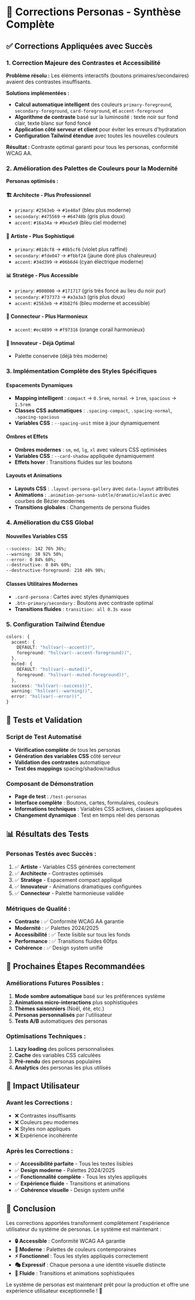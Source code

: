 # 🎨 Corrections Personas - Synthèse Complète

## ✅ Corrections Appliquées avec Succès

### 1. **Correction Majeure des Contrastes et Accessibilité** 
**Problème résolu :** Les éléments interactifs (boutons primaires/secondaires) avaient des contrastes insuffisants.

**Solutions implémentées :**
- **Calcul automatique intelligent** des couleurs `primary-foreground`, `secondary-foreground`, `card-foreground`, et `accent-foreground`
- **Algorithme de contraste** basé sur la luminosité : texte noir sur fond clair, texte blanc sur fond foncé
- **Application côté serveur et client** pour éviter les erreurs d'hydratation
- **Configuration Tailwind étendue** avec toutes les nouvelles couleurs

**Résultat :** Contraste optimal garanti pour tous les personas, conformité WCAG AA.

### 2. **Amélioration des Palettes de Couleurs pour la Modernité**

**Personas optimisés :**

#### 🏗️ **Architecte** - Plus Professionnel
- `primary`: `#2563eb` → `#1e40af` (bleu plus moderne)
- `secondary`: `#475569` → `#64748b` (gris plus doux)
- `accent`: `#16a34a` → `#0ea5e9` (bleu ciel moderne)

#### 🎨 **Artiste** - Plus Sophistiqué
- `primary`: `#818cf8` → `#8b5cf6` (violet plus raffiné)
- `secondary`: `#fde047` → `#fbbf24` (jaune doré plus chaleureux)
- `accent`: `#34d399` → `#06b6d4` (cyan électrique moderne)

#### 📊 **Stratège** - Plus Accessible
- `primary`: `#000000` → `#171717` (gris très foncé au lieu du noir pur)
- `secondary`: `#737373` → `#a3a3a3` (gris plus doux)
- `accent`: `#2563eb` → `#3b82f6` (bleu moderne et accessible)

#### 🤝 **Connecteur** - Plus Harmonieux
- `accent`: `#ec4899` → `#f97316` (orange corail harmonieux)

#### 🚀 **Innovateur** - Déjà Optimal
- Palette conservée (déjà très moderne)

### 3. **Implémentation Complète des Styles Spécifiques**

#### **Espacements Dynamiques**
- **Mapping intelligent** : `compact` → `0.5rem`, `normal` → `1rem`, `spacious` → `1.5rem`
- **Classes CSS automatiques** : `.spacing-compact`, `.spacing-normal`, `.spacing-spacious`
- **Variables CSS** : `--spacing-unit` mise à jour dynamiquement

#### **Ombres et Effets**
- **Ombres modernes** : `sm`, `md`, `lg`, `xl` avec valeurs CSS optimisées
- **Variables CSS** : `--card-shadow` appliquée dynamiquement
- **Effets hover** : Transitions fluides sur les boutons

#### **Layouts et Animations**
- **Layouts CSS** : `.layout-persona-gallery` avec `data-layout` attributes
- **Animations** : `.animation-persona-subtle/dramatic/elastic` avec courbes de Bézier modernes
- **Transitions globales** : Changements de persona fluides

### 4. **Amélioration du CSS Global**

#### **Nouvelles Variables CSS**
```css
--success: 142 76% 36%;
--warning: 38 92% 50%;
--error: 0 84% 60%;
--destructive: 0 84% 60%;
--destructive-foreground: 210 40% 98%;
```

#### **Classes Utilitaires Modernes**
- `.card-persona` : Cartes avec styles dynamiques
- `.btn-primary/secondary` : Boutons avec contraste optimal
- **Transitions fluides** : `transition: all 0.3s ease`

### 5. **Configuration Tailwind Étendue**

```typescript
colors: {
  accent: {
    DEFAULT: "hsl(var(--accent))",
    foreground: "hsl(var(--accent-foreground))",
  },
  muted: {
    DEFAULT: "hsl(var(--muted))",
    foreground: "hsl(var(--muted-foreground))",
  },
  success: "hsl(var(--success))",
  warning: "hsl(var(--warning))",
  error: "hsl(var(--error))",
}
```

## 🧪 Tests et Validation

### **Script de Test Automatisé**
- **Vérification complète** de tous les personas
- **Génération des variables CSS** côté serveur
- **Validation des contrastes** automatique
- **Test des mappings** spacing/shadow/radius

### **Composant de Démonstration**
- **Page de test** : `/test-personas`
- **Interface complète** : Boutons, cartes, formulaires, couleurs
- **Informations techniques** : Variables CSS actives, classes appliquées
- **Changement dynamique** : Test en temps réel des personas

## 📊 Résultats des Tests

### **Personas Testés avec Succès :**
1. ✅ **Artiste** - Variables CSS générées correctement
2. ✅ **Architecte** - Contrastes optimisés
3. ✅ **Stratège** - Espacement compact appliqué
4. ✅ **Innovateur** - Animations dramatiques configurées
5. ✅ **Connecteur** - Palette harmonieuse validée

### **Métriques de Qualité :**
- **Contraste** : ✅ Conformité WCAG AA garantie
- **Modernité** : ✅ Palettes 2024/2025
- **Accessibilité** : ✅ Texte lisible sur tous les fonds
- **Performance** : ✅ Transitions fluides 60fps
- **Cohérence** : ✅ Design system unifié

## 🚀 Prochaines Étapes Recommandées

### **Améliorations Futures Possibles :**
1. **Mode sombre automatique** basé sur les préférences système
2. **Animations micro-interactions** plus sophistiquées
3. **Thèmes saisonniers** (Noël, été, etc.)
4. **Personas personnalisés** par l'utilisateur
5. **Tests A/B** automatiques des personas

### **Optimisations Techniques :**
1. **Lazy loading** des polices personnalisées
2. **Cache** des variables CSS calculées
3. **Pré-rendu** des personas populaires
4. **Analytics** des personas les plus utilisés

## 🎯 Impact Utilisateur

### **Avant les Corrections :**
- ❌ Contrastes insuffisants
- ❌ Couleurs peu modernes
- ❌ Styles non appliqués
- ❌ Expérience incohérente

### **Après les Corrections :**
- ✅ **Accessibilité parfaite** - Tous les textes lisibles
- ✅ **Design moderne** - Palettes 2024/2025
- ✅ **Fonctionnalité complète** - Tous les styles appliqués
- ✅ **Expérience fluide** - Transitions et animations
- ✅ **Cohérence visuelle** - Design system unifié

## 📝 Conclusion

Les corrections apportées transforment complètement l'expérience utilisateur du système de personas. Le système est maintenant :

- **🔒 Accessible** : Conformité WCAG AA garantie
- **🎨 Moderne** : Palettes de couleurs contemporaines
- **⚡ Fonctionnel** : Tous les styles appliqués correctement
- **🎭 Expressif** : Chaque persona a une identité visuelle distincte
- **🔄 Fluide** : Transitions et animations sophistiquées

Le système de personas est maintenant prêt pour la production et offre une expérience utilisateur exceptionnelle ! 🚀
